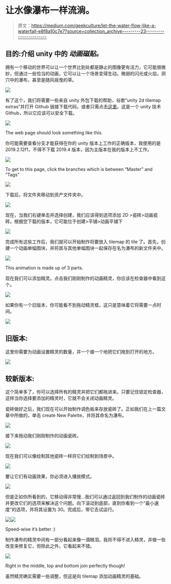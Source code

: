 # 让水像瀑布一样流淌。

> 原文：<https://medium.com/geekculture/let-the-water-flow-like-a-waterfall-e8f8a10c7e7?source=collection_archive---------23----------------------->

## 目的:介绍 unity 中的 ***动画磁贴。***

拥有一个移动的世界可以让一个世界比到处都是静止的图像更有活力，它可能很微妙，但通过一些恰当的动画，它可以让一个场景变得生动。微弱的闪光或火焰，洞穴中的瀑布，甚至是随风摇曳的草。

![](img/9902b919829a96708055d1c631ccf4f5.png)

有了这个，我们将需要一些来自 unity 外包下载的帮助，谷歌“unity 2d tilemap extras”并打开 Github 链接下载代码，或者只需点击[这里](https://github.com/Unity-Technologies/2d-extras)。这是一个 unity 技术 Github，所以它应该可以安全下载。

![](img/2d528a5c70d6f6319a5abb869a28b5a9.png)

The web page should look something like this.

你可能需要查看分支才能获得在你的 unity 版本上工作的正确版本，我使用的是 2019.2.12f1，不得不下载 2019.4 版本，因为主版本在我的版本上不工作。

![](img/ffacbdbfc1ff4895fa52f08597a10418.png)

To get to this page, click the branches which is between “Master” and “Tags”

![](img/03543dd4cb61afdeb8eacddde02dfe98.png)

下载后，将文件夹移动到资产文件夹中。

![](img/f9de1ede3b11d5da607fca88f92e3a0d.png)

现在，当我们右键单击并选择创建，我们应该得到选项添加 2D >瓷砖>动画瓷砖。根据您下载的版本，它可能位于创建>平铺>动画平铺下

![](img/b229f4b34ac11e5496e869a9860bfd77.png)

完成所有这些工作后，我们就可以开始制作将要放入 tilemap 的 tile 了。首先，创建一个动画单幅图块，并将其与其他单幅图块一起保存在名为瀑布的新文件夹中。

![](img/f4696ce79672d8d17af807c6142d7eb4.png)

This animation is made up of 3 parts.

现在我们可以添加精灵。点击我们刚刚制作的动画精灵，你应该在检查器中看到这个。

![](img/ebdb85e494d6c528723b0d2f874823d6.png)

如果你有一个旧版本，你可能看不到拖动精灵框，这只是意味着它将需要一点时间。

![](img/0d4458989fde7ac4956f36c039ada2a8.png)

## 旧版本:

这里你需要为动画设置精灵的数量，并一个接一个地把它们拖到打开的地方。

![](img/e73a21396b104fe0163c76884f7db8a9.png)

## 较新版本:

这个简单多了，你可以选择所有的精灵并把它们都拖进来。只要记住锁定检查器，这样当你选择要添加的精灵时，它就不会关闭动画精灵。

瓷砖做好之后，我们现在可以开始制作调色板来存放瓷砖了。正如我们在上一篇文章中所做的，单击 create New Palette，并将其命名为瀑布。

![](img/fa51cb9fb9e90bada8241657993ecf99.png)

接下来拖动我们刚刚制作的动画瓷砖。

![](img/6051f5a280ea74ebc9d5c3cccb6d288f.png)

现在我们可以像绘制其他瓷砖一样将它们绘制到场景中。

![](img/3e9a820a84d475bac6363b335c5cd3d2.png)

要让它们有动画效果，你必须进入播放模式。

![](img/34c0eab6092e0e67023147b2b23172ab.png)

但是正如你所看到的，它移动得非常慢…我们可以通过返回到我们制作的动画瓷砖并更改它们的选项来解决这个问题。向下滚动到底部，直到你看到一个“最小速度”的选项，并将其设置为 30。完成后，带它去试运行。

![](img/df08439761b7bd9613ac8a4e3d829474.png)![](img/cb039ffc7c1581071a720ddc1130cd6d.png)

Speed-wise it’s better :)

制作瀑布的精灵中间有一部分看起来像一滴眼泪。我将不得不进入精灵，并做一些改变来修复它，但除此之外，它看起来不错。

![](img/18f00366615d4bf80688c88f02b56dae.png)

Right in the middle, top and bottom join perfectly though!

虽然精灵确实需要一些调整，但这是向 tilemap 添加动画精灵的基础。
